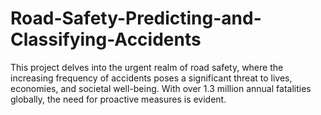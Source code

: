 # Road-Safety-Predicting-and-Classifying-Accidents
This project delves into the urgent realm of road safety, where the increasing frequency of accidents poses a significant threat to lives, economies, and societal well-being. With over 1.3 million annual fatalities globally, the need for proactive measures is evident.
